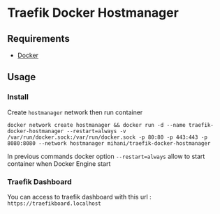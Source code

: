 # Traefik Docker Hostmanager

## Requirements

* [Docker](https://docs.docker.com/engine/install/)

## Usage

### Install

Create `hostmanager` network then run container

```shell
docker network create hostmanager && docker run -d --name traefik-docker-hostmanager --restart=always -v /var/run/docker.sock:/var/run/docker.sock -p 80:80 -p 443:443 -p 8080:8080 --network hostmanager mihani/traefik-docker-hostmanager
```

In previous commands docker option `--restart=always` allow to start container when Docker Engine start

### Traefik Dashboard

You can access to traefik dashboard with this url : `https://traefikboard.localhost`
